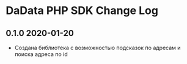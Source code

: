 DaData PHP SDK Change Log
==========================

0.1.0 2020-01-20
--------------------
- Создана библиотека c возможностью подсказок по адресам и поиска адреса по id
